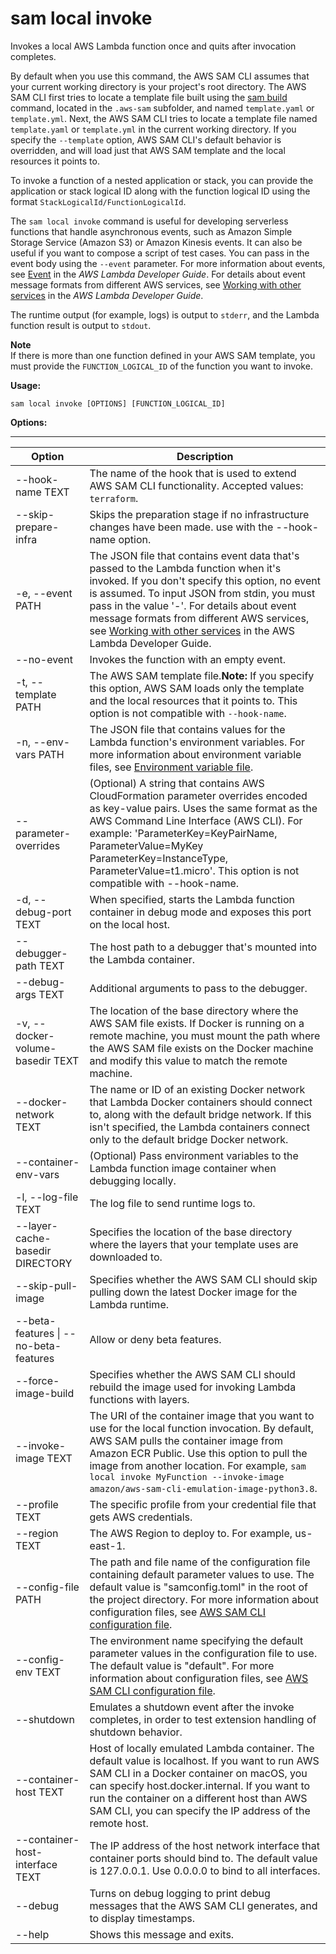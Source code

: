 # sam local invoke<a name="sam-cli-command-reference-sam-local-invoke"></a>

Invokes a local AWS Lambda function once and quits after invocation completes\.

By default when you use this command, the AWS SAM CLI assumes that your current working directory is your project's root directory\. The AWS SAM CLI first tries to locate a template file built using the [sam build](sam-cli-command-reference-sam-build.md) command, located in the `.aws-sam` subfolder, and named `template.yaml` or `template.yml`\. Next, the AWS SAM CLI tries to locate a template file named `template.yaml` or `template.yml` in the current working directory\. If you specify the `--template` option, AWS SAM CLI's default behavior is overridden, and will load just that AWS SAM template and the local resources it points to\.



To invoke a function of a nested application or stack, you can provide the application or stack logical ID along with the function logical ID using the format `StackLogicalId/FunctionLogicalId`\.

The `sam local invoke` command is useful for developing serverless functions that handle asynchronous events, such as Amazon Simple Storage Service \(Amazon S3\) or Amazon Kinesis events\. It can also be useful if you want to compose a script of test cases\. You can pass in the event body using the `--event` parameter\. For more information about events, see [Event](https://docs.aws.amazon.com/lambda/latest/dg/gettingstarted-concepts.html#gettingstarted-concepts-event) in the *AWS Lambda Developer Guide*\. For details about event message formats from different AWS services, see [Working with other services](https://docs.aws.amazon.com/lambda/latest/dg/lambda-services.html) in the *AWS Lambda Developer Guide*\.

The runtime output \(for example, logs\) is output to `stderr`, and the Lambda function result is output to `stdout`\.

**Note**  
If there is more than one function defined in your AWS SAM template, you must provide the `FUNCTION_LOGICAL_ID` of the function you want to invoke\.

**Usage:**

```
sam local invoke [OPTIONS] [FUNCTION_LOGICAL_ID]
```

**Options:**


****  

| Option | Description | 
| --- | --- | 
| \-\-hook\-name TEXT |  The name of the hook that is used to extend AWS SAM CLI functionality\. Accepted values: `terraform`\.  | 
| \-\-skip\-prepare\-infra | Skips the preparation stage if no infrastructure changes have been made\. use with the \-\-hook\-name option\. | 
| \-e, \-\-event PATH | The JSON file that contains event data that's passed to the Lambda function when it's invoked\. If you don't specify this option, no event is assumed\. To input JSON from stdin, you must pass in the value '\-'\. For details about event message formats from different AWS services, see [Working with other services](https://docs.aws.amazon.com/lambda/latest/dg/lambda-services.html) in the AWS Lambda Developer Guide\. | 
| \-\-no\-event | Invokes the function with an empty event\. | 
| \-t, \-\-template PATH | The AWS SAM template file\.**Note:** If you specify this option, AWS SAM loads only the template and the local resources that it points to\. This option is not compatible with `--hook-name`\. | 
| \-n, \-\-env\-vars PATH | The JSON file that contains values for the Lambda function's environment variables\. For more information about environment variable files, see [Environment variable file](serverless-sam-cli-using-invoke.md#serverless-sam-cli-using-invoke-environment-file)\. | 
| \-\-parameter\-overrides | \(Optional\) A string that contains AWS CloudFormation parameter overrides encoded as key\-value pairs\. Uses the same format as the AWS Command Line Interface \(AWS CLI\)\. For example: 'ParameterKey=KeyPairName, ParameterValue=MyKey ParameterKey=InstanceType, ParameterValue=t1\.micro'\. This option is not compatible with \-\-hook\-name\. | 
| \-d, \-\-debug\-port TEXT | When specified, starts the Lambda function container in debug mode and exposes this port on the local host\. | 
| \-\-debugger\-path TEXT | The host path to a debugger that's mounted into the Lambda container\. | 
| \-\-debug\-args TEXT | Additional arguments to pass to the debugger\. | 
| \-v, \-\-docker\-volume\-basedir TEXT | The location of the base directory where the AWS SAM file exists\. If Docker is running on a remote machine, you must mount the path where the AWS SAM file exists on the Docker machine and modify this value to match the remote machine\. | 
| \-\-docker\-network TEXT | The name or ID of an existing Docker network that Lambda Docker containers should connect to, along with the default bridge network\. If this isn't specified, the Lambda containers connect only to the default bridge Docker network\. | 
| \-\-container\-env\-vars | \(Optional\) Pass environment variables to the Lambda function image container when debugging locally\. | 
| \-l, \-\-log\-file TEXT | The log file to send runtime logs to\. | 
| \-\-layer\-cache\-basedir DIRECTORY | Specifies the location of the base directory where the layers that your template uses are downloaded to\. | 
| \-\-skip\-pull\-image | Specifies whether the AWS SAM CLI should skip pulling down the latest Docker image for the Lambda runtime\. | 
| \-\-beta\-features \| \-\-no\-beta\-features | Allow or deny beta features\. | 
| \-\-force\-image\-build | Specifies whether the AWS SAM CLI should rebuild the image used for invoking Lambda functions with layers\. | 
| \-\-invoke\-image TEXT |  The URI of the container image that you want to use for the local function invocation\. By default, AWS SAM pulls the container image from Amazon ECR Public\. Use this option to pull the image from another location\. For example, `sam local invoke MyFunction --invoke-image amazon/aws-sam-cli-emulation-image-python3.8`\.  | 
| \-\-profile TEXT | The specific profile from your credential file that gets AWS credentials\. | 
| \-\-region TEXT | The AWS Region to deploy to\. For example, us\-east\-1\. | 
| \-\-config\-file PATH | The path and file name of the configuration file containing default parameter values to use\. The default value is "samconfig\.toml" in the root of the project directory\. For more information about configuration files, see [AWS SAM CLI configuration file](serverless-sam-cli-config.md)\. | 
| \-\-config\-env TEXT | The environment name specifying the default parameter values in the configuration file to use\. The default value is "default"\. For more information about configuration files, see [AWS SAM CLI configuration file](serverless-sam-cli-config.md)\. | 
| \-\-shutdown | Emulates a shutdown event after the invoke completes, in order to test extension handling of shutdown behavior\. | 
| \-\-container\-host TEXT | Host of locally emulated Lambda container\. The default value is localhost\. If you want to run AWS SAM CLI in a Docker container on macOS, you can specify host\.docker\.internal\. If you want to run the container on a different host than AWS SAM CLI, you can specify the IP address of the remote host\. | 
| \-\-container\-host\-interface TEXT | The IP address of the host network interface that container ports should bind to\. The default value is 127\.0\.0\.1\. Use 0\.0\.0\.0 to bind to all interfaces\.  | 
| \-\-debug | Turns on debug logging to print debug messages that the AWS SAM CLI generates, and to display timestamps\. | 
| \-\-help | Shows this message and exits\. | 
